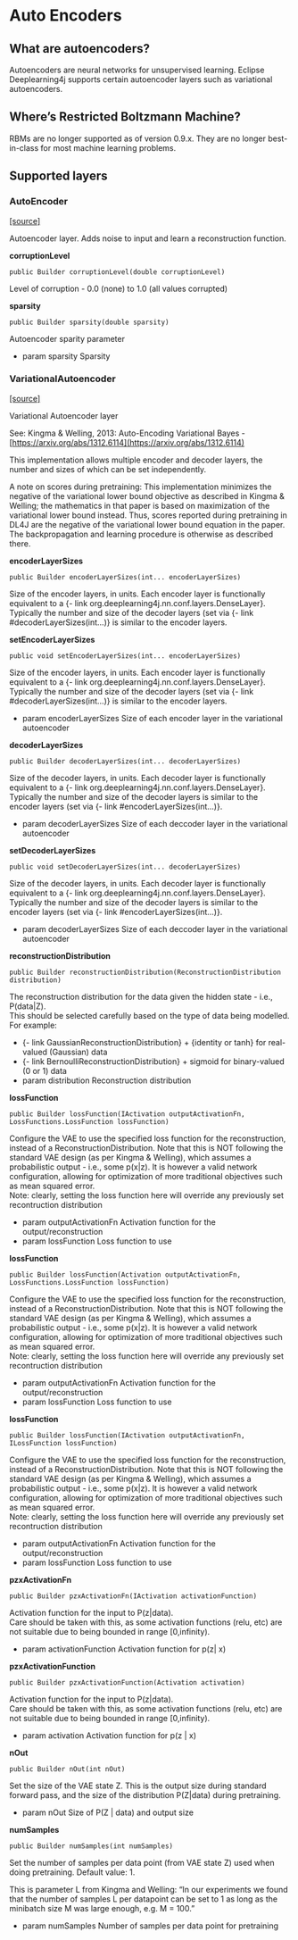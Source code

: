 # Auto Encoders

## What are autoencoders?

Autoencoders are neural networks for unsupervised learning. Eclipse Deeplearning4j supports certain autoencoder layers such as variational autoencoders.

## Where’s Restricted Boltzmann Machine?

RBMs are no longer supported as of version 0.9.x. They are no longer best-in-class for most machine learning problems.

## Supported layers

### AutoEncoder

[\[source\]](https://github.com/eclipse/deeplearning4j/tree/master/deeplearning4j/deeplearning4j-nn/src/main/java/org/deeplearning4j/nn/conf/layers/AutoEncoder.java)

Autoencoder layer. Adds noise to input and learn a reconstruction function.

**corruptionLevel**

```
public Builder corruptionLevel(double corruptionLevel)
```

Level of corruption - 0.0 (none) to 1.0 (all values corrupted)

**sparsity**

```
public Builder sparsity(double sparsity)
```

Autoencoder sparity parameter

* param sparsity Sparsity

### VariationalAutoencoder

[\[source\]](https://github.com/eclipse/deeplearning4j/tree/master/deeplearning4j/deeplearning4j-nn/src/main/java/org/deeplearning4j/nn/conf/layers/variational/VariationalAutoencoder.java)

Variational Autoencoder layer

See: Kingma & Welling, 2013: Auto-Encoding Variational Bayes - [https://arxiv.org/abs/1312.6114](https://arxiv.org/abs/1312.6114)

This implementation allows multiple encoder and decoder layers, the number and sizes of which can be set independently.

A note on scores during pretraining: This implementation minimizes the negative of the variational lower bound objective as described in Kingma & Welling; the mathematics in that paper is based on maximization of the variational lower bound instead. Thus, scores reported during pretraining in DL4J are the negative of the variational lower bound equation in the paper. The backpropagation and learning procedure is otherwise as described there.

**encoderLayerSizes**

```
public Builder encoderLayerSizes(int... encoderLayerSizes)
```

Size of the encoder layers, in units. Each encoder layer is functionally equivalent to a {- link org.deeplearning4j.nn.conf.layers.DenseLayer}. Typically the number and size of the decoder layers (set via {- link #decoderLayerSizes(int…)} is similar to the encoder layers.

**setEncoderLayerSizes**

```
public void setEncoderLayerSizes(int... encoderLayerSizes)
```

Size of the encoder layers, in units. Each encoder layer is functionally equivalent to a {- link org.deeplearning4j.nn.conf.layers.DenseLayer}. Typically the number and size of the decoder layers (set via {- link #decoderLayerSizes(int…)} is similar to the encoder layers.

* param encoderLayerSizes Size of each encoder layer in the variational autoencoder

**decoderLayerSizes**

```
public Builder decoderLayerSizes(int... decoderLayerSizes)
```

Size of the decoder layers, in units. Each decoder layer is functionally equivalent to a {- link org.deeplearning4j.nn.conf.layers.DenseLayer}. Typically the number and size of the decoder layers is similar to the encoder layers (set via {- link #encoderLayerSizes(int…)}.

* param decoderLayerSizes Size of each deccoder layer in the variational autoencoder

**setDecoderLayerSizes**

```
public void setDecoderLayerSizes(int... decoderLayerSizes)
```

Size of the decoder layers, in units. Each decoder layer is functionally equivalent to a {- link org.deeplearning4j.nn.conf.layers.DenseLayer}. Typically the number and size of the decoder layers is similar to the encoder layers (set via {- link #encoderLayerSizes(int…)}.

* param decoderLayerSizes Size of each deccoder layer in the variational autoencoder

**reconstructionDistribution**

```
public Builder reconstructionDistribution(ReconstructionDistribution distribution)
```

The reconstruction distribution for the data given the hidden state - i.e., P(data|Z).\
This should be selected carefully based on the type of data being modelled. For example:

* {- link GaussianReconstructionDistribution} + {identity or tanh} for real-valued (Gaussian) data &#x20;
* {- link BernoulliReconstructionDistribution} + sigmoid for binary-valued (0 or 1) data &#x20;
* param distribution Reconstruction distribution

**lossFunction**

```
public Builder lossFunction(IActivation outputActivationFn, LossFunctions.LossFunction lossFunction)
```

Configure the VAE to use the specified loss function for the reconstruction, instead of a ReconstructionDistribution. Note that this is NOT following the standard VAE design (as per Kingma & Welling), which assumes a probabilistic output - i.e., some p(x|z). It is however a valid network configuration, allowing for optimization of more traditional objectives such as mean squared error.\
Note: clearly, setting the loss function here will override any previously set recontruction distribution

* param outputActivationFn Activation function for the output/reconstruction
* param lossFunction Loss function to use

**lossFunction**

```
public Builder lossFunction(Activation outputActivationFn, LossFunctions.LossFunction lossFunction)
```

Configure the VAE to use the specified loss function for the reconstruction, instead of a ReconstructionDistribution. Note that this is NOT following the standard VAE design (as per Kingma & Welling), which assumes a probabilistic output - i.e., some p(x|z). It is however a valid network configuration, allowing for optimization of more traditional objectives such as mean squared error.\
Note: clearly, setting the loss function here will override any previously set recontruction distribution

* param outputActivationFn Activation function for the output/reconstruction
* param lossFunction Loss function to use

**lossFunction**

```
public Builder lossFunction(IActivation outputActivationFn, ILossFunction lossFunction)
```

Configure the VAE to use the specified loss function for the reconstruction, instead of a ReconstructionDistribution. Note that this is NOT following the standard VAE design (as per Kingma & Welling), which assumes a probabilistic output - i.e., some p(x|z). It is however a valid network configuration, allowing for optimization of more traditional objectives such as mean squared error.\
Note: clearly, setting the loss function here will override any previously set recontruction distribution

* param outputActivationFn Activation function for the output/reconstruction
* param lossFunction Loss function to use

**pzxActivationFn**

```
public Builder pzxActivationFn(IActivation activationFunction)
```

Activation function for the input to P(z|data).\
Care should be taken with this, as some activation functions (relu, etc) are not suitable due to being bounded in range \[0,infinity).

* param activationFunction Activation function for p(z| x)

**pzxActivationFunction**

```
public Builder pzxActivationFunction(Activation activation)
```

Activation function for the input to P(z|data).\
Care should be taken with this, as some activation functions (relu, etc) are not suitable due to being bounded in range \[0,infinity).

* param activation Activation function for p(z | x)

**nOut**

```
public Builder nOut(int nOut)
```

Set the size of the VAE state Z. This is the output size during standard forward pass, and the size of the distribution P(Z|data) during pretraining.

* param nOut Size of P(Z | data) and output size

**numSamples**

```
public Builder numSamples(int numSamples)
```

Set the number of samples per data point (from VAE state Z) used when doing pretraining. Default value: 1.

This is parameter L from Kingma and Welling: “In our experiments we found that the number of samples L per datapoint can be set to 1 as long as the minibatch size M was large enough, e.g. M = 100.”

* param numSamples Number of samples per data point for pretraining
